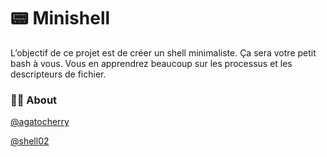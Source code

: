# 📟 Minishell

L’objectif de ce projet est de créer un shell minimaliste. Ça sera votre petit bash à vous. Vous en apprendrez beaucoup sur les processus et les descripteurs de fichier.

### 👩‍💻 About

[@agatocherry](https://github.com/agatocherry)

[@shell02](https://github.com/shell02)
